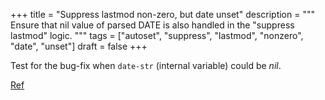 +++
title = "Suppress lastmod non-zero, but date unset"
description = """
  Ensure that nil value of parsed DATE is also handled in the "suppress
  lastmod" logic.
  """
tags = ["autoset", "suppress", "lastmod", "nonzero", "date", "unset"]
draft = false
+++

Test for the bug-fix when `date-str` (internal variable) could be
_nil_.

[Ref](https://github.com/kaushalmodi/ox-hugo/pull/197#issuecomment-421533876)
